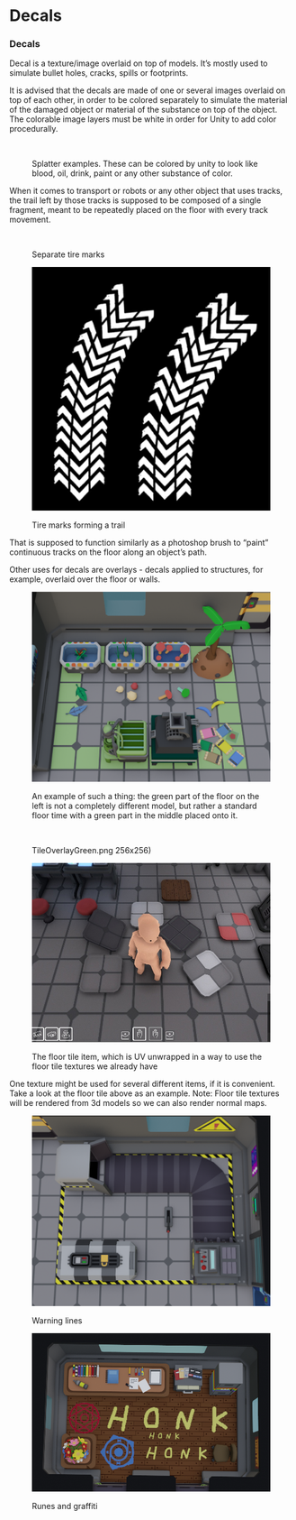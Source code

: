 # Decals

### Decals

Decal is a texture/image overlaid on top of models. It’s mostly used to simulate bullet holes, cracks, spills or footprints.

It is advised that the decals are made of one or several images overlaid on top of each other, in order to be colored separately to simulate the material of the damaged object or material of the substance on top of the object. The colorable image layers must be white in order for Unity to add color procedurally.&#x20;

<figure><img src="https://lh4.googleusercontent.com/VDcWK3oxJsac27UkA38OVCqN2sGkXyEkPgMrmztoyu2FDKJu_OtGZvOAwP3534t85QhHf49WHexMp3n476-KhdxDpEW_r7cBrJM-91czgZAlIkOKScl6udJUiF7MfqMUmQe4gEy67Ef7" alt=""><figcaption><p>Splatter examples. These can be colored by unity to look like blood, oil, drink, paint or any other substance of color. </p></figcaption></figure>

When it comes to transport or robots or any other object that uses tracks, the trail left by those tracks is supposed to be composed of a single fragment, meant to be repeatedly placed on the floor with every track movement.

<div>

<figure><img src="https://lh5.googleusercontent.com/x0g2s7g9iGwon1NNEikMjSCPeUSGfXtpstC1DJ1EOT5ACpGQdWKxwxpLHpGE8Xsb1H4_z3i6uJp08G4_XGoMCobNi1KHVXzEWupdP3X5tNV4SgKcayHyuPQxm1pMAAEMGPvXYX1fxsHB" alt=""><figcaption><p>Separate tire marks</p></figcaption></figure>

 

<figure><img src="../../.gitbook/assets/unknown (1) (1).png" alt=""><figcaption><p>Tire marks forming a trail</p></figcaption></figure>

</div>

That is supposed to function similarly as a photoshop brush to “paint” continuous tracks on the floor along an object’s path.

Other uses for decals are overlays - decals applied to structures, for example, overlaid over the floor or walls.&#x20;

<div>

<figure><img src="../../.gitbook/assets/Colored Corners.png" alt=""><figcaption><p>An example of such a thing: the green part of the floor on the left is not a completely different model, but rather a standard floor time with a green part in the middle placed onto it. </p></figcaption></figure>

 

<figure><img src="../../.gitbook/assets/#TileOverlayGreen.png" alt=""><figcaption><p> TileOverlayGreen.png 256x256)</p></figcaption></figure>

 

<figure><img src="../../.gitbook/assets/am_Q3lzuf_c.jpg" alt=""><figcaption><p>The floor tile item, which is UV unwrapped in a way to use the floor tile textures we already have</p></figcaption></figure>

</div>

One texture might be used for several different items, if it is convenient. Take a look at the floor tile above as an example. Note: Floor tile textures will be rendered from 3d models so we can also render normal maps.

<div>

<figure><img src="../../.gitbook/assets/Warning Lines.png" alt=""><figcaption><p>Warning lines</p></figcaption></figure>

 

<figure><img src="../../.gitbook/assets/blender_gpTW6lNjD9.png" alt=""><figcaption><p>Runes and graffiti</p></figcaption></figure>

</div>
